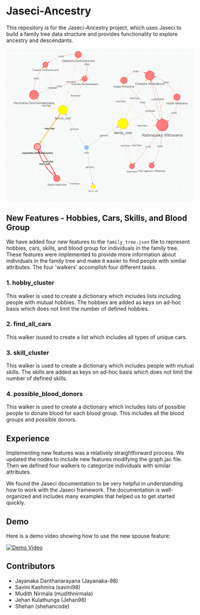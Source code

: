 # Jaseci-Ancestry

This repository is for the Jaseci-Ancestry project, which uses Jaseci to build a family tree data structure and provides functionality to explore ancestry and descendants.

<img src="./family.png" alt="Family Tree Image" width="500"/>

## New Features - Hobbies, Cars, Skills, and Blood Group

We have added four new features to the `family_tree.json` file to represent hobbies, cars, skills, and blood group for individuals in the family tree. These features were implemented to provide more information about individuals in the family tree and make it easier to find people with similar attributes. The four 'walkers' accomplish four different tasks.

  ###   1. hobby_cluster
This walker is used to create a dictionary which includes lists including people with mutual hobbies. The hobbies are added as keys on ad-hoc basis which does not limit the number of defined hobbies.
  ###   2. find_all_cars
This walker isused to create a list which includes all types of unique cars.
  ###   3. skill_cluster
This walker is used to create a dictionary which includes people with mutual skills. The skills are added as keys on ad-hoc basis which does not limit the number of defined skills.
  ###   4. possible_blood_donors
This walker is used to create a dictionary which includes lists of possible people to donate blood for each blood group. This includes all the blood groups and possible donors.

## Experience

Implementing new features was a relatively straightforward process. We updated the nodes to include new features modifying the graph.jac file. Then we defined four walkers to categorize individuals with similar attributes.

We found the Jaseci documentation to be very helpful in understanding how to work with the Jaseci framework. The documentation is well-organized and includes many examples that helped us to get started quickly.

## Demo

Here is a demo video showing how to use the new spouse feature:

[![Demo Video](https://img.youtube.com/vi/VIDEO_ID_HERE/0.jpg)](https://www.youtube.com/watch?v=VIDEO_ID_HERE)

## Contributors

- Jayanaka Danthanarayana (Jayanaka-98)
- Savini Kashmira (savini98)
- Mudith Nirmala (mudithnirmala)
- Jehan Kulathunga (Jehan98)
- Shehan (shehancode)
